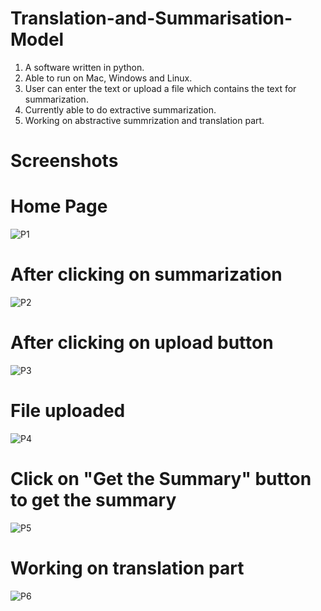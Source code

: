 # Translation-and-Summarisation-Model
1. A software written in python. 
2. Able to run on Mac, Windows and Linux. 
3. User can enter the text or upload a file which contains the text for summarization.
4. Currently able to do extractive summarization.
5. Working on abstractive summrization and translation part.

# Screenshots

# Home Page
![P1](https://user-images.githubusercontent.com/44257218/103353495-09523400-4acf-11eb-9dc9-a37dacd93cdb.png)

# After clicking on summarization
![P2](https://user-images.githubusercontent.com/44257218/103353501-0b1bf780-4acf-11eb-9859-cd76b847e475.png)

# After clicking on upload button
![P3](https://user-images.githubusercontent.com/44257218/103353503-0ce5bb00-4acf-11eb-946e-695a7ff1aa33.png)

# File uploaded
![P4](https://user-images.githubusercontent.com/44257218/103353507-0eaf7e80-4acf-11eb-8c05-03eb25b89a7d.png)

# Click on "Get the Summary" button to get the summary
![P5](https://user-images.githubusercontent.com/44257218/103353509-10794200-4acf-11eb-94ad-29011daf9a8f.png)

# Working on translation part
![P6](https://user-images.githubusercontent.com/44257218/103353511-12430580-4acf-11eb-98f8-7f8a0296191b.png)
